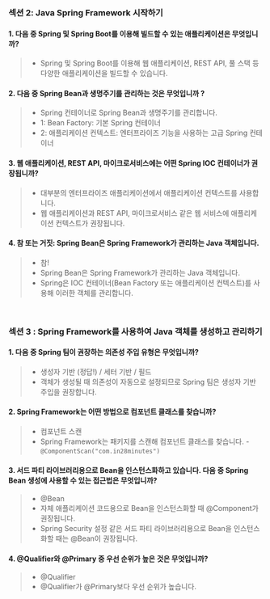 ### 섹션 2: Java Spring Framework 시작하기
#### 1. 다음 중 Spring 및 Spring Boot를 이용해 빌드할 수 있는 애플리케이션은 무엇입니까?
> * Spring 및 Spring Boot를 이용해 웹 애플리케이션, REST API, 풀 스택 등 다양한 애플리케이션을 빌드할 수 있습니다.

#### 2. 다음 중 Spring Bean과 생명주기를 관리하는 것은 무엇입니까 ?
> * Spring 컨테이너로 Spring Bean과 생명주기를 관리합니다. 
> * 1: Bean Factory: 기본 Spring 컨테이너 
> * 2: 애플리케이션 컨텍스트: 엔터프라이즈 기능을 사용하는 고급 Spring 컨테이너

#### 3. 웹 애플리케이션, REST API, 마이크로서비스에는 어떤 Spring IOC 컨테이너가 권장됩니까?
> * 대부분의 엔터프라이즈 애플리케이션에서 애플리케이션 컨텍스트를 사용합니다. 
> * 웹 애플리케이션과 REST API, 마이크로서비스 같은 웹 서비스에 애플리케이션 컨텍스트가 권장됩니다.

#### 4. 참 또는 거짓: Spring Bean은 Spring Framework가 관리하는 Java 객체입니다.
> * 참!
> * Spring Bean은 Spring Framework가 관리하는 Java 객체입니다. 
> * Spring은 IOC 컨테이너(Bean Factory 또는 애플리케이션 컨텍스트)를 사용해 이러한 객체를 관리합니다.

<br/>

### 섹션 3 : Spring Framework를 사용하여 Java 객체를 생성하고 관리하기
#### 1. 다음 중 Spring 팀이 권장하는 의존성 주입 유형은 무엇입니까?
> * 생성자 기반 (정답!) / 세터 기반 / 필드
> * 객체가 생성될 때 의존성이 자동으로 설정되므로 Spring 팀은 생성자 기반 주입을 권장합니다.

#### 2. Spring Framework는 어떤 방법으로 컴포넌트 클래스를 찾습니까?
> * 컴포넌트 스캔
> * Spring Framework는 패키지를 스캔해 컴포넌트 클래스를 찾습니다. - `@ComponentScan("com.in28minutes")`

#### 3. 서드 파티 라이브러리용으로 Bean을 인스턴스화하고 있습니다. 다음 중 Spring Bean 생성에 사용할 수 있는 접근법은 무엇입니까?
> * @Bean
> * 자체 애플리케이션 코드용으로 Bean을 인스턴스화할 때 @Component가 권장됩니다. 
> * Spring Security 설정 같은 서드 파티 라이브러리용으로 Bean을 인스턴스화할 때는 @Bean이 권장됩니다.

#### 4. @Qualifier와 @Primary 중 우선 순위가 높은 것은 무엇입니까?
> * @Qualifier
> * @Qualifier가 @Primary보다 우선 순위가 높습니다.